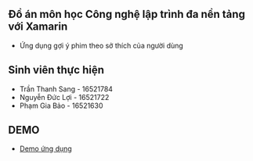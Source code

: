 ## Đồ án môn học Công nghệ lập trình đa nền tảng với Xamarin
* Ứng dụng gợi ý phim theo sở thích của người dùng
## Sinh viên thực hiện
* Trần Thanh Sang  -  16521784
* Nguyễn Đức Lợi   -  16521722
* Phạm Gia Bảo     -  16521630
## DEMO
* [Demo ứng dụng](https://drive.google.com/file/d/1J8CHnlvz59zuQDTB5048E4vGRR4FlpCW/view?usp=sharing)
